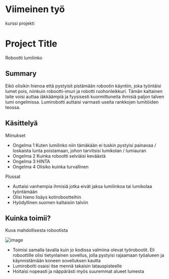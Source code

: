# Viimeinen työ
kurssi projekti
<!-- This is the markdown template for the final project of the Building AI course, 
created by Reaktor Innovations and University of Helsinki. 
Copy the template, paste it to your GitHub README and edit! -->

# Project Title

Robootti lumilinko

## Summary

 Eikö olisikin hienoa että pystyisit pistämään robootin käyntiin, joka työntäisi lumet pois, niinkuin robootti-imuri ja robotti ruohonleikkuri. Tämän kaltainen laite voisi auttaa iäkkäämpiä ja fyysisesti kuormittuneita ihmisiä paljon talven lumi ongelmissa. Lumirobotti auttaisi varmasti useita rankkojen lumitöiden teossa.



## Käsittelyä
Miinukset
* Ongelma 1 Kuten lumilinko niin tämäkään ei tuskin pystyisi painavaa / loskaista lunta poistamaan, johon tarvitsisi lumikolan / lumiauran
* Ongelma 2 Kuinka robootti selviäisi keväästä
* Ongelma 3 HINTA
* Ongelma 4 Olisiko kuinka turvallinen

Plussat
* Auttaisi vanhempia ihmisiä jotka eivät jaksa lumilinkoa tai lumikolaa työntämään 
* Olisi hieno lisäys kotirobootteihin
* Hyödyllinen suomen kaltaisiin talviin



## Kuinka toimii?

Kuva mahdollisesta robootista


![image](https://user-images.githubusercontent.com/119678278/206471429-3a456cca-995b-4789-9d09-f2c3bc47f079.png)

* Toimisi samalla tavalla kuin jo kodissa valmiina olevat työrobootit. Eli roboottille olisi tietynlainen sovellus, jolla pystyisi rajaamaan työalueen ja käynnistämään koneen sovelluksen kautta
* Lumirobotti osaisi itse mennä takaisin latauspisteelle
* Hoitaisi nopeasti ja näppärästi myös suuremmat alueet lumesta



